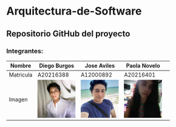 # Arquitectura-de-Software

<h2>Repositorio GitHub del proyecto</h2>

<h3>Integrantes:</h3>

| Nombre | Diego Burgos | Jose Aviles  | Paola Novelo  || 
| ------------- | ------------- | ------------- | ------------- | ------------- |
| Matricula  | A20216388  | A12000892 | A20216401 || 
| Imagen | <img src="Recursos/IMG_5641.JPG"  width="100" height="100" />  | <img src="Recursos/IMG_5639.JPG"  width="100" height="100" />  | <img src="Recursos/IMG_5640.JPG"  width="100" height="100" /> 

